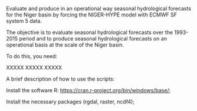 Evaluate and produce in an operational way seasonal hydrological forecasts for the Niger basin by forcing the NIGER-HYPE model with ECMWF SF system 5 data.

The objective is to evaluate seasonal hydrological forecasts over the 1993-2015 period and to produce seasonal hydrological forecasts on an operational basis at the scale of the Niger basin. 

To do this, you need: 

XXXXX 
XXXXX 
XXXXX

A brief description of how to use the scripts: 

Install the software R: https://cran.r-project.org/bin/windows/base/;

Install the necessary packages (rgdal, raster, ncdf4);
